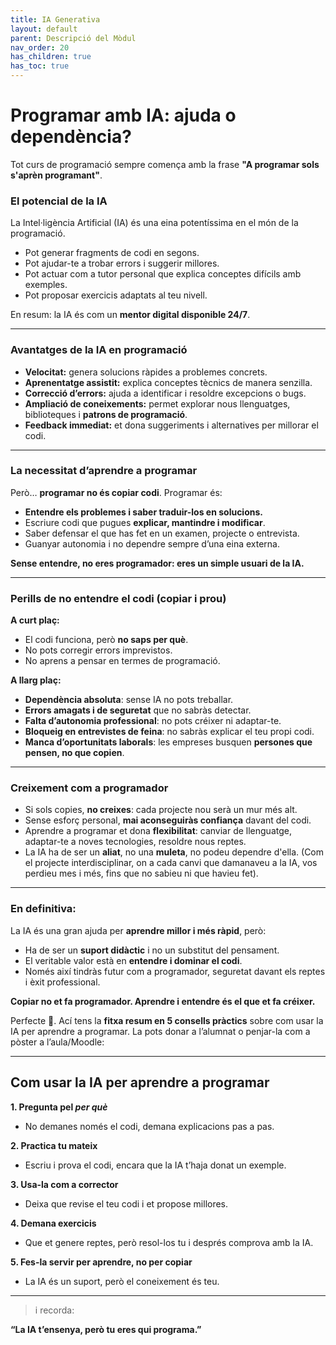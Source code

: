 ```yaml
---
title: IA Generativa
layout: default
parent: Descripció del Mòdul
nav_order: 20
has_children: true
has_toc: true
---
```





# Programar amb IA: ajuda o dependència?

Tot curs de programació sempre comença amb la frase **"A programar sols s'aprèn programant"**.


### El potencial de la IA

La Intel·ligència Artificial (IA) és una eina potentíssima en el món de la programació.

* Pot generar fragments de codi en segons.
* Pot ajudar-te a trobar errors i suggerir millores.
* Pot actuar com a tutor personal que explica conceptes difícils amb exemples.
* Pot proposar exercicis adaptats al teu nivell.

En resum: la IA és com un **mentor digital disponible 24/7**.

---

### Avantatges de la IA en programació

* **Velocitat:** genera solucions ràpides a problemes concrets.
* **Aprenentatge assistit:** explica conceptes tècnics de manera senzilla.
* **Correcció d’errors:** ajuda a identificar i resoldre excepcions o bugs.
* **Ampliació de coneixements:** permet explorar nous llenguatges, biblioteques i **patrons de programació**.
* **Feedback immediat:** et dona suggeriments i alternatives per millorar el codi.

---

### La necessitat d’aprendre a programar

Però… **programar no és copiar codi**. Programar és:

* **Entendre els problemes i saber traduir-los en solucions.**
* Escriure codi que pugues **explicar, mantindre i modificar**.
* Saber defensar el que has fet en un examen, projecte o entrevista.
* Guanyar autonomia i no dependre sempre d’una eina externa.

**Sense entendre, no eres programador: eres un simple usuari de la IA.**

---

### Perills de no entendre el codi (copiar i prou)

**A curt plaç:**

* El codi funciona, però **no saps per què**.
* No pots corregir errors imprevistos.
* No aprens a pensar en termes de programació.

**A llarg plaç:**

* **Dependència absoluta**: sense IA no pots treballar.
* **Errors amagats i de seguretat** que no sabràs detectar.
* **Falta d’autonomia professional**: no pots créixer ni adaptar-te.
* **Bloqueig en entrevistes de feina**: no sabràs explicar el teu propi codi.
* **Manca d’oportunitats laborals**: les empreses busquen **persones que pensen, no que copien**.

---


### Creixement com a programador

* Si sols copies, **no creixes**: cada projecte nou serà un mur més alt.
* Sense esforç personal, **mai aconseguiràs confiança** davant del codi.
* Aprendre a programar et dona **flexibilitat**: canviar de llenguatge, adaptar-te a noves tecnologies, resoldre nous reptes.
* La IA ha de ser un **aliat**, no una **muleta**, no podeu dependre d'ella. (Com el projecte interdisciplinar, on a cada canvi que damanaveu a la IA, vos perdieu mes i més, fins que no sabieu ni que havieu fet).

---

### En definitiva:

La IA és una gran ajuda per **aprendre millor i més ràpid**, però:

* Ha de ser un **suport didàctic** i no un substitut del pensament.
* El veritable valor està en **entendre i dominar el codi**.
* Només així tindràs futur com a programador, seguretat davant els reptes i èxit professional.

**Copiar no et fa programador. Aprendre i entendre és el que et fa créixer.**



Perfecte 🙌. Ací tens la **fitxa resum en 5 consells pràctics** sobre com usar la IA per aprendre a programar. La pots donar a l’alumnat o penjar-la com a pòster a l’aula/Moodle:

---

## Com usar la IA per aprendre a programar

**1. Pregunta pel *per què***
 - No demanes només el codi, demana explicacions pas a pas.

**2. Practica tu mateix**
- Escriu i prova el codi, encara que la IA t’haja donat un exemple.

**3. Usa-la com a corrector**
 - Deixa que revise el teu codi i et propose millores.

**4. Demana exercicis**
 - Que et genere reptes, però resol-los tu i després comprova amb la IA.

**5. Fes-la servir per aprendre, no per copiar**
- La IA és un suport, però el coneixement és teu.

---

>i recorda:

**“La IA t’ensenya, però tu eres qui programa.”**


